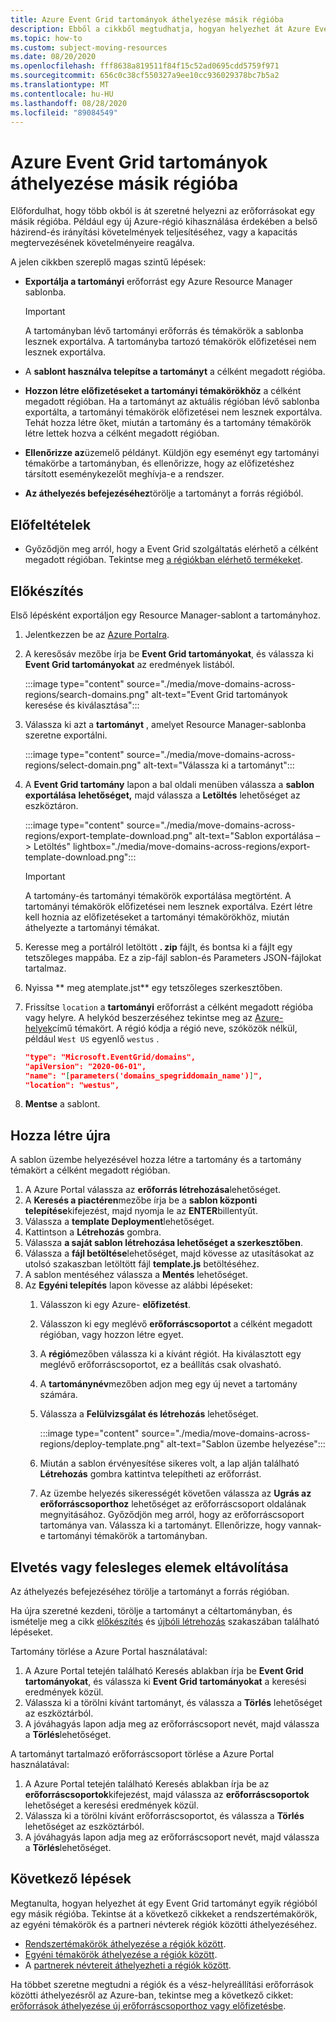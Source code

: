 ```yaml
---
title: Azure Event Grid tartományok áthelyezése másik régióba
description: Ebből a cikkből megtudhatja, hogyan helyezhet át Azure Event Grid-tartományokat az egyik régióból egy másik régióba.
ms.topic: how-to
ms.custom: subject-moving-resources
ms.date: 08/20/2020
ms.openlocfilehash: fff8638a819511f84f15c52ad0695cdd5759f971
ms.sourcegitcommit: 656c0c38cf550327a9ee10cc936029378bc7b5a2
ms.translationtype: MT
ms.contentlocale: hu-HU
ms.lasthandoff: 08/28/2020
ms.locfileid: "89084549"
---
```

# <a name="move-azure-event-grid-domains-to-another-region"></a>Azure Event Grid tartományok áthelyezése másik régióba
Előfordulhat, hogy több okból is át szeretné helyezni az erőforrásokat egy másik régióba. Például egy új Azure-régió kihasználása érdekében a belső házirend-és irányítási követelmények teljesítéséhez, vagy a kapacitás megtervezésének követelményeire reagálva. 

A jelen cikkben szereplő magas szintű lépések: 

- **Exportálja a tartományi** erőforrást egy Azure Resource Manager sablonba. 

    > [!IMPORTANT]
    > A tartományban lévő tartományi erőforrás és témakörök a sablonba lesznek exportálva. A tartományba tartozó témakörök előfizetései nem lesznek exportálva. 
- A **sablont használva telepítse a tartományt** a célként megadott régióba. 
- **Hozzon létre előfizetéseket a tartományi témakörökhöz** a célként megadott régióban. Ha a tartományt az aktuális régióban lévő sablonba exportálta, a tartományi témakörök előfizetései nem lesznek exportálva. Tehát hozza létre őket, miután a tartomány és a tartomány témakörök létre lettek hozva a célként megadott régióban. 
- **Ellenőrizze az**üzemelő példányt. Küldjön egy eseményt egy tartományi témakörbe a tartományban, és ellenőrizze, hogy az előfizetéshez társított eseménykezelőt meghívja-e a rendszer. 
- **Az áthelyezés befejezéséhez**törölje a tartományt a forrás régióból. 

## <a name="prerequisites"></a>Előfeltételek
- Győződjön meg arról, hogy a Event Grid szolgáltatás elérhető a célként megadott régióban. Tekintse meg [a régiókban elérhető termékeket](https://azure.microsoft.com/global-infrastructure/services/?products=event-grid&regions=all).

## <a name="prepare"></a>Előkészítés
Első lépésként exportáljon egy Resource Manager-sablont a tartományhoz. 

1. Jelentkezzen be az [Azure Portalra](https://portal.azure.com).
2. A keresősáv mezőbe írja be **Event Grid tartományokat**, és válassza ki **Event Grid tartományokat** az eredmények listából. 

    :::image type="content" source="./media/move-domains-across-regions/search-domains.png" alt-text="Event Grid tartományok keresése és kiválasztása":::
3. Válassza ki azt a **tartományt** , amelyet Resource Manager-sablonba szeretne exportálni. 

    :::image type="content" source="./media/move-domains-across-regions/select-domain.png" alt-text="Válassza ki a tartományt":::   
4. A **Event Grid tartomány** lapon a bal oldali menüben válassza a **sablon exportálása** **lehetőséget,** majd válassza a **Letöltés** lehetőséget az eszköztáron. 

    :::image type="content" source="./media/move-domains-across-regions/export-template-download.png" alt-text="Sablon exportálása – > Letöltés" lightbox="./media/move-domains-across-regions/export-template-download.png":::   

    > [!IMPORTANT]
    > A tartomány-és tartományi témakörök exportálása megtörtént. A tartományi témakörök előfizetései nem lesznek exportálva. Ezért létre kell hoznia az előfizetéseket a tartományi témakörökhöz, miután áthelyezte a tartományi témákat. 
5. Keresse meg a portálról letöltött **. zip** fájlt, és bontsa ki a fájlt egy tetszőleges mappába. Ez a zip-fájl sablon-és Parameters JSON-fájlokat tartalmaz. 
1. Nyissa ** meg atemplate.jst** egy tetszőleges szerkesztőben. 
8. Frissítse `location` a **tartományi** erőforrást a célként megadott régióba vagy helyre. A helykód beszerzéséhez tekintse meg az [Azure-helyek](https://azure.microsoft.com/global-infrastructure/locations/)című témakört. A régió kódja a régió neve, szóközök nélkül, például `West US` egyenlő `westus` .

    ```json
    "type": "Microsoft.EventGrid/domains",
    "apiVersion": "2020-06-01",
    "name": "[parameters('domains_spegriddomain_name')]",
    "location": "westus",
    ```
1. **Mentse** a sablont. 

## <a name="recreate"></a>Hozza létre újra 
A sablon üzembe helyezésével hozza létre a tartomány és a tartomány témakört a célként megadott régióban. 

1. A Azure Portal válassza az **erőforrás létrehozása**lehetőséget.
2. A **Keresés a piactéren**mezőbe írja be a **sablon központi telepítése**kifejezést, majd nyomja le az **ENTER**billentyűt.
3. Válassza a **template Deployment**lehetőséget.
4. Kattintson a **Létrehozás** gombra.
5. Válassza **a saját sablon létrehozása lehetőséget a szerkesztőben**.
6. Válassza a **fájl betöltése**lehetőséget, majd kövesse az utasításokat az utolsó szakaszban letöltött fájl **template.js** betöltéséhez.
7. A sablon mentéséhez válassza a **Mentés** lehetőséget. 
8. Az **Egyéni telepítés** lapon kövesse az alábbi lépéseket:
    1. Válasszon ki egy Azure- **előfizetést**. 
    1. Válasszon ki egy meglévő **erőforráscsoportot** a célként megadott régióban, vagy hozzon létre egyet. 
    1. A **régió**mezőben válassza ki a kívánt régiót. Ha kiválasztott egy meglévő erőforráscsoportot, ez a beállítás csak olvasható. 
    1. A **tartománynév**mezőben adjon meg egy új nevet a tartomány számára. 
    1. Válassza a **Felülvizsgálat és létrehozás** lehetőséget. 
    
        :::image type="content" source="./media/move-domains-across-regions/deploy-template.png" alt-text="Sablon üzembe helyezése":::        
    1. Miután a sablon érvényesítése sikeres volt, a lap alján található **Létrehozás** gombra kattintva telepítheti az erőforrást. 
    1. Az üzembe helyezés sikerességét követően válassza az **Ugrás az erőforráscsoporthoz** lehetőséget az erőforráscsoport oldalának megnyitásához. Győződjön meg arról, hogy az erőforráscsoport tartománya van. Válassza ki a tartományt. Ellenőrizze, hogy vannak-e tartományi témakörök a tartományban. 

## <a name="discard-or-clean-up"></a>Elvetés vagy felesleges elemek eltávolítása
Az áthelyezés befejezéséhez törölje a tartományt a forrás régióban.  

Ha újra szeretné kezdeni, törölje a tartományt a céltartományban, és ismételje meg a cikk [előkészítés](#prepare) és [újbóli létrehozás](#recreate) szakaszában található lépéseket.

Tartomány törlése a Azure Portal használatával:

1. A Azure Portal tetején található Keresés ablakban írja be **Event Grid tartományokat**, és válassza ki **Event Grid tartományokat** a keresési eredmények közül. 
2. Válassza ki a törölni kívánt tartományt, és válassza a **Törlés** lehetőséget az eszköztárból. 
3. A jóváhagyás lapon adja meg az erőforráscsoport nevét, majd válassza a **Törlés**lehetőséget.  

A tartományt tartalmazó erőforráscsoport törlése a Azure Portal használatával:

1. A Azure Portal tetején található Keresés ablakban írja be az **erőforráscsoportok**kifejezést, majd válassza az **erőforráscsoportok** lehetőséget a keresési eredmények közül. 
2. Válassza ki a törölni kívánt erőforráscsoportot, és válassza a **Törlés** lehetőséget az eszköztárból. 
3. A jóváhagyás lapon adja meg az erőforráscsoport nevét, majd válassza a **Törlés**lehetőséget.  

## <a name="next-steps"></a>Következő lépések
Megtanulta, hogyan helyezhet át egy Event Grid tartományt egyik régióból egy másik régióba. Tekintse át a következő cikkeket a rendszertémakörök, az egyéni témakörök és a partneri névterek régiók közötti áthelyezéséhez.

- [Rendszertémakörök áthelyezése a régiók között](move-system-topics-across-regions.md). 
- [Egyéni témakörök áthelyezése a régiók között](move-custom-topics-across-regions.md). 
- A [partnerek névtereit áthelyezheti a régiók között](move-partner-namespaces-across-regions.md).

Ha többet szeretne megtudni a régiók és a vész-helyreállítási erőforrások közötti áthelyezésről az Azure-ban, tekintse meg a következő cikket: [erőforrások áthelyezése új erőforráscsoporthoz vagy előfizetésbe](../azure-resource-manager/management/move-resource-group-and-subscription.md).